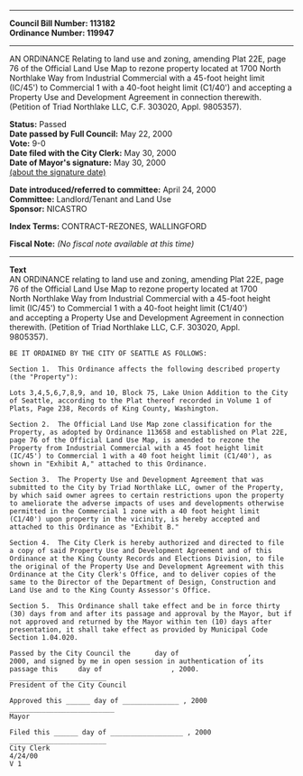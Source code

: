 * * * * *  
  
**Council Bill Number: [](#h0)[](#h2)113182**   
**Ordinance Number: 119947**  
  
* * * * *  
  
AN ORDINANCE Relating to land use and zoning, amending Plat 22E, page 76 of the Official Land Use Map to rezone property located at 1700 North Northlake Way from Industrial Commercial with a 45-foot height limit (IC/45') to Commercial 1 with a 40-foot height limit (C1/40') and accepting a Property Use and Development Agreement in connection therewith. (Petition of Triad Northlake LLC, C.F. 303020, Appl. 9805357).  
  
**Status:** Passed   
**Date passed by Full Council:** May 22, 2000   
**Vote:** 9-0   
**Date filed with the City Clerk:** May 30, 2000   
**Date of Mayor's signature:** May 30, 2000   
[(about the signature date)](/~public/approvaldate.htm)   
  
  
**Date introduced/referred to committee:** April 24, 2000   
**Committee:** Landlord/Tenant and Land Use   
**Sponsor:** NICASTRO   
  
**Index Terms:** CONTRACT-REZONES, WALLINGFORD  
  
**Fiscal Note:** *(No fiscal note available at this time)*  
  
* * * * *  
  
**Text**  
    AN ORDINANCE relating to land use and zoning, amending Plat 22E, page  
    76 of the Official Land Use Map to rezone property located at 1700  
    North Northlake Way from Industrial Commercial with a 45-foot height  
    limit (IC/45') to Commercial 1 with a 40-foot height limit (C1/40')  
    and accepting a Property Use and Development Agreement in connection  
    therewith. (Petition of Triad Northlake LLC, C.F. 303020, Appl.  
    9805357).  
  
    BE IT ORDAINED BY THE CITY OF SEATTLE AS FOLLOWS:  
  
    Section 1.  This Ordinance affects the following described property  
    (the "Property"):  
  
    Lots 3,4,5,6,7,8,9, and 10, Block 75, Lake Union Addition to the City  
    of Seattle, according to the Plat thereof recorded in Volume 1 of  
    Plats, Page 238, Records of King County, Washington.  
  
    Section 2.  The Official Land Use Map zone classification for the  
    Property, as adopted by Ordinance 113658 and established on Plat 22E,  
    page 76 of the Official Land Use Map, is amended to rezone the  
    Property from Industrial Commercial with a 45 foot height limit  
    (IC/45') to Commercial 1 with a 40 foot height limit (C1/40'), as  
    shown in "Exhibit A," attached to this Ordinance.  
  
    Section 3.  The Property Use and Development Agreement that was  
    submitted to the City by Triad Northlake LLC, owner of the Property,  
    by which said owner agrees to certain restrictions upon the property  
    to ameliorate the adverse impacts of uses and developments otherwise  
    permitted in the Commercial 1 zone with a 40 foot height limit  
    (C1/40') upon property in the vicinity, is hereby accepted and  
    attached to this Ordinance as "Exhibit B."  
  
    Section 4.  The City Clerk is hereby authorized and directed to file  
    a copy of said Property Use and Development Agreement and of this  
    Ordinance at the King County Records and Elections Division, to file  
    the original of the Property Use and Development Agreement with this  
    Ordinance at the City Clerk's Office, and to deliver copies of the  
    same to the Director of the Department of Design, Construction and  
    Land Use and to the King County Assessor's Office.  
  
    Section 5.  This Ordinance shall take effect and be in force thirty  
    (30) days from and after its passage and approval by the Mayor, but if  
    not approved and returned by the Mayor within ten (10) days after  
    presentation, it shall take effect as provided by Municipal Code  
    Section 1.04.020.  
  
    Passed by the City Council the      day of                 ,  
    2000, and signed by me in open session in authentication of its  
    passage this     day of                 , 2000.  
    ________________________  
    President of the City Council  
  
    Approved this ______ day of ______________ , 2000  
    __________________________  
    Mayor  
  
    Filed this ______ day of __________________ , 2000  
    ________________________  
    City Clerk  
    4/24/00  
    V 1  
